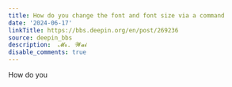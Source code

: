 ```yaml
---
title: How do you change the font and font size via a command
date: '2024-06-17'
linkTitle: https://bbs.deepin.org/en/post/269236
source: deepin_bbs
description:  𝓜𝓻.⠀𝓦𝓪𝓲 
disable_comments: true
---
```

How do you
